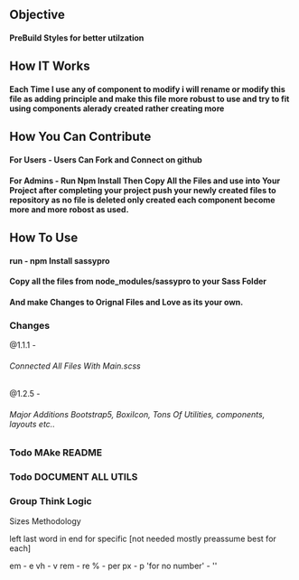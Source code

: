 <!-- HOW TO WORK  -->
<!-- LINKS
? View More At -
* https://www.w3.org/Style/CSS/current-work
* https://developer.mozilla.org/en-US/docs/Web/CSS
 -->

<!-- //! FILE NAMEING SYSTEM -->
<!-- *  Files Are named On basis of csswg documentations as Drafts Containing properties are Included  -->
<!-- *  Look At last of draft in Property Index to check which Properties are included  -->

<!-- EX->
? 1) CSS Positioned Layout Module Level 3 Draft
* FileName           -   _PostionedLayout.scss
* Contain properties - [bottom, clear, float, left, position, right, top, z - index];

? 2) CSS Backgrounds and Borders Module Level 3 CR
* FileName           -   _BackgroundBorders.scss
* Contain properties - [Border, Background, BoxShadow];

? 3) CSS Display Module Level 3 CR
* FileName           -   _Display.scss
* Contain properties - [display-outside, display-inside, display-listitem, display-internal, display-box, display-legacy]
* Added properties - []

? 4) CSS Overflow Module Level 3 Working Draft
* FileName           -   _Overflow.scss
* Contain properties - [Overflow, Overflow-x, Overflow-y, scrollbar-gutter, max-lines];

? 5) CSS Basic User Interface Module Level 3 Draft
* FileName           -   _BasicUserInterface.scss
* Contain properties - [box-sizing, cursor, outline, resize, text-overflow, caret-color];

? 6) CSS Color Module Level 4 Draft
* FileName           -   _Color.scss
* Contain properties - [color, opacity, rendering-intent, src];

Todo to Name all Files
? 7) CSS Positioned Layout Module Level 3 Draft
* FileName           -   _PostionedLayout.scss
* Contain properties - [bottom, clear, float, left, position, right, top, z - index];

? 8) CSS Positioned Layout Module Level 3 Draft
* FileName           -   _PostionedLayout.scss
* Contain properties - [bottom, clear, float, left, position, right, top, z - index];

? 9) CSS Positioned Layout Module Level 3 Draft
* FileName           -   _PostionedLayout.scss
* Contain properties - [bottom, clear, float, left, position, right, top, z - index];

? 10) CSS Positioned Layout Module Level 3 Draft
* FileName           -   _PostionedLayout.scss
* Contain properties - [bottom, clear, float, left, position, right, top, z - index];


-->

## Objective

#### PreBuild Styles for better utilzation

## How IT Works

#### Each Time I use any of component to modify i will rename or modify this file as adding principle and make this file more robust to use and try to fit using components alerady created rather creating more

## How You Can Contribute

#### For Users - Users Can Fork and Connect on github

#### For Admins - Run Npm Install Then Copy All the Files and use into Your Project after completing your project push your newly created files to repository as no file is deleted only created each component become more and more robost as used.

## How To Use

#### run - npm Install sassypro

#### Copy all the files from node_modules/sassypro to your Sass Folder

#### And make Changes to Orignal Files and Love as its your own.

### Changes

@1.1.1 -

###### Connected All Files With Main.scss

@1.2.5 -

###### Major Additions Bootstrap5, BoxiIcon, Tons Of Utilities, components, layouts etc..

### Todo MAke README

### Todo DOCUMENT ALL UTILS

### Group Think Logic

<!--! Sizes Methodology -->

Sizes Methodology

left last word in end for specific [not needed mostly preassume best for each]

em - e
vh - v
rem - re
% - per
px - p
'for no number' - ''
